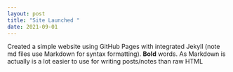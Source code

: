 ```yaml
---
layout: post
title: "Site Launched "
date: 2021-09-01
---
```

Created a simple website using GitHub Pages with integrated Jekyll (note md files use Markdown for syntax
formatting). **Bold** words. As Markdown is actually is a lot easier to use for writing posts/notes than raw
HTML
